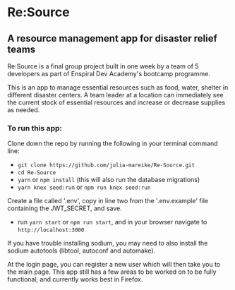 # Re:Source

## A resource management app for disaster relief teams

Re:Source is a final group project built in one week by a team of 5 developers as part of Enspiral Dev Academy's bootcamp programme.

This is an app to manage essential resources such as food, water, shelter in different disaster centers. A team leader at a location can immediately see the current stock of essential resources and increase or decrease supplies as needed. 

### To run this app:

Clone down the repo by running the following in your terminal command line:

- `git clone https://github.com/julia-mareike/Re-Source.git` 
- `cd Re-Source`
- `yarn` or `npm install` (this will also run the database migrations)
- `yarn knex seed:run` or `npm run knex seed:run`

Create a file called '.env', copy in line two from the '.env.example' file containing the JWT_SECRET, and save.

- run `yarn start` or `npm run start`, and in your browser navigate to `http://localhost:3000`

If you have trouble installing sodium, you may need to also install the sodium autotools (libtool, autoconf and automake). 

At the login page, you can register a new user which will then take you to the main page. This app still has a few areas to be worked on to be fully functional, and currently works best in Firefox.
